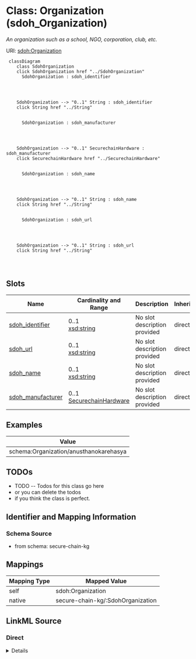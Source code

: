 

# Class: Organization (sdoh_Organization)


_An organization such as a school, NGO, corporation, club, etc._





URI: [sdoh:Organization](http://schema.org/Organization)






```mermaid
 classDiagram
    class SdohOrganization
    click SdohOrganization href "../SdohOrganization"
      SdohOrganization : sdoh_identifier
        
          
    
    
    SdohOrganization --> "0..1" String : sdoh_identifier
    click String href "../String"

        
      SdohOrganization : sdoh_manufacturer
        
          
    
    
    SdohOrganization --> "0..1" SecurechainHardware : sdoh_manufacturer
    click SecurechainHardware href "../SecurechainHardware"

        
      SdohOrganization : sdoh_name
        
          
    
    
    SdohOrganization --> "0..1" String : sdoh_name
    click String href "../String"

        
      SdohOrganization : sdoh_url
        
          
    
    
    SdohOrganization --> "0..1" String : sdoh_url
    click String href "../String"

        
      
```




<!-- no inheritance hierarchy -->


## Slots

| Name | Cardinality and Range | Description | Inheritance |
| ---  | --- | --- | --- |
| [sdoh_identifier](../slots/sdoh_identifier.md) | 0..1 <br/> [xsd:string](xsd:string) | No slot description provided | direct |
| [sdoh_url](../slots/sdoh_url.md) | 0..1 <br/> [xsd:string](xsd:string) | No slot description provided | direct |
| [sdoh_name](../slots/sdoh_name.md) | 0..1 <br/> [xsd:string](xsd:string) | No slot description provided | direct |
| [sdoh_manufacturer](../slots/sdoh_manufacturer.md) | 0..1 <br/> [SecurechainHardware](../classes/SecurechainHardware.md) | No slot description provided | direct |










## Examples

| Value |
| --- |
| schema:Organization/anusthanokarehasya |

## TODOs

* TODO -- Todos for this class go here
* or you can delete the todos
* if you think the class is perfect.

## Identifier and Mapping Information







### Schema Source


* from schema: secure-chain-kg




## Mappings

| Mapping Type | Mapped Value |
| ---  | ---  |
| self | sdoh:Organization |
| native | secure-chain-kg/:SdohOrganization |







## LinkML Source

<!-- TODO: investigate https://stackoverflow.com/questions/37606292/how-to-create-tabbed-code-blocks-in-mkdocs-or-sphinx -->

### Direct

<details>
```yaml
name: sdoh_Organization
description: An organization such as a school, NGO, corporation, club, etc.
title: Organization
todos:
- TODO -- Todos for this class go here
- or you can delete the todos
- if you think the class is perfect.
notes:
- Class with 22889 occurences.
examples:
- value: schema:Organization/anusthanokarehasya
from_schema: secure-chain-kg
rank: 1000
slots:
- sdoh_identifier
- sdoh_url
- sdoh_name
- sdoh_manufacturer
class_uri: sdoh:Organization

```
</details>

### Induced

<details>
```yaml
name: sdoh_Organization
description: An organization such as a school, NGO, corporation, club, etc.
title: Organization
todos:
- TODO -- Todos for this class go here
- or you can delete the todos
- if you think the class is perfect.
notes:
- Class with 22889 occurences.
examples:
- value: schema:Organization/anusthanokarehasya
from_schema: secure-chain-kg
rank: 1000
attributes:
  sdoh_identifier:
    name: sdoh_identifier
    description: No slot description provided
    todos:
    - TODO -- Todos for this slot go here
    - or you can delete the todos
    - if you think the class is perfect.
    comments:
    - 259334 occurrences with subject type securechain_Vulnerability and object type
      string.
    - 30434 occurrences with subject type sdoh_Person and object type string.
    - 445 occurrences with subject type securechain_VulnerabilityType and object type
      string.
    - 887 occurrences with subject type sdoh_Organization and object type string.
    - 20 occurrences with subject type sdoh_CreativeWork and object type string.
    examples:
    - value: securechain:Vulnerability/CVE-2019-9484 sdoh:identifier CVE-2019-9484
    - value: schema:Person/rncbc sdoh:identifier rncbc
    - value: securechain:VulnerabilityType/CWE-228 sdoh:identifier CWE-228
    - value: schema:Organization/Jgraph sdoh:identifier Q59339175
    - value: securechain:License/mpl-2.0 sdoh:identifier mpl-2.0
    from_schema: secure-chain-kg
    rank: 1000
    slot_uri: sdoh:identifier
    alias: sdoh_identifier
    owner: sdoh_Organization
    domain_of:
    - sdoh_CreativeWork
    - sdoh_Organization
    - sdoh_Person
    - securechain_Vulnerability
    - securechain_VulnerabilityType
    range: string
  sdoh_url:
    name: sdoh_url
    description: No slot description provided
    todos:
    - TODO -- Todos for this slot go here
    - or you can delete the todos
    - if you think the class is perfect.
    comments:
    - 887 occurrences with subject type sdoh_Organization and object type string.
    examples:
    - value: schema:Organization/Es sdoh:url []
    from_schema: secure-chain-kg
    rank: 1000
    slot_uri: sdoh:url
    alias: sdoh_url
    owner: sdoh_Organization
    domain_of:
    - sdoh_Organization
    range: string
  sdoh_name:
    name: sdoh_name
    description: No slot description provided
    todos:
    - TODO -- Todos for this slot go here
    - or you can delete the todos
    - if you think the class is perfect.
    comments:
    - 53378 occurrences with subject type securechain_Hardware and object type string.
    - 22002 occurrences with subject type sdoh_Organization and object type string.
    - 34469 occurrences with subject type securechain_Software and object type string.
    - 20 occurrences with subject type sdoh_CreativeWork and object type string.
    examples:
    - value: securechain:Hardware/nvr1xxx sdoh:name nvr1xxx
    - value: schema:Organization/opencaching sdoh:name opencaching
    - value: securechain:Software/libdime sdoh:name libdime
    - value: securechain:License/mit sdoh:name MIT License
    from_schema: secure-chain-kg
    rank: 1000
    slot_uri: sdoh:name
    alias: sdoh_name
    owner: sdoh_Organization
    domain_of:
    - sdoh_CreativeWork
    - sdoh_Organization
    - securechain_Hardware
    - securechain_Software
    range: string
  sdoh_manufacturer:
    name: sdoh_manufacturer
    description: No slot description provided
    todos:
    - TODO -- Todos for this slot go here
    - or you can delete the todos
    - if you think the class is perfect.
    comments:
    - 54369 occurrences with subject type sdoh_Organization and object type securechain_Hardware.
    examples:
    - value: schema:Organization/hp sdoh:manufacturer securechain:Hardware/laptop_15-da0xxx
    from_schema: secure-chain-kg
    rank: 1000
    slot_uri: sdoh:manufacturer
    alias: sdoh_manufacturer
    owner: sdoh_Organization
    domain_of:
    - sdoh_Organization
    range: securechain_Hardware
class_uri: sdoh:Organization

```
</details>